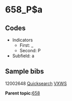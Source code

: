# 658\_P$a

## Codes

-   Indicators
    -   First: \_
    -   Second: P
-   Subfield: a

## Sample bibs

12002648 [Quicksearch](https://search.library.yale.edu/catalog/12002648) [VXWS](http://prodorbis.library.yale.edu:7014/vxws/GetHoldingsService?bibId=12002648)

**Parent topic:**[658](../../tags/658/658.md)

